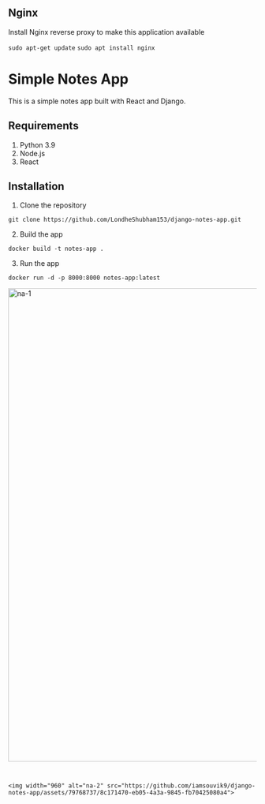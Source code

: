 ## Nginx

Install Nginx reverse proxy to make this application available

`sudo apt-get update`
`sudo apt install nginx`


# Simple Notes App
This is a simple notes app built with React and Django.

## Requirements
1. Python 3.9
2. Node.js
3. React

## Installation
1. Clone the repository
```
git clone https://github.com/LondheShubham153/django-notes-app.git
```

2. Build the app
```
docker build -t notes-app .
```

3. Run the app
```
docker run -d -p 8000:8000 notes-app:latest
```



<img width="960" alt="na-1" src="https://github.com/iamsouvik9/django-notes-app/assets/79768737/8b15d511-567f-4e41-a454-7bbb83703976">


```


<img width="960" alt="na-2" src="https://github.com/iamsouvik9/django-notes-app/assets/79768737/8c171470-eb05-4a3a-9845-fb70425080a4">

```






